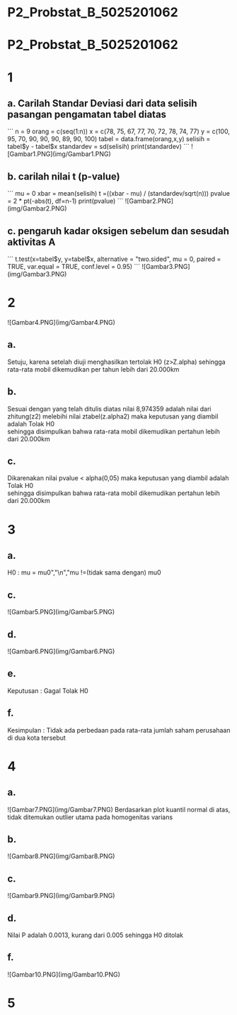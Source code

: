 # P2_Probstat_B_5025201062
# P2_Probstat_B_5025201062
<h1>1</h1>
<h2>a. Carilah Standar Deviasi dari data selisih pasangan pengamatan tabel diatas</h2>
```
n = 9
orang = c(seq(1:n))
x = c(78, 75, 67, 77, 70, 72, 78, 74, 77)
y = c(100, 95, 70, 90, 90, 90, 89, 90, 100)
tabel = data.frame(orang,x,y)
selisih = tabel$y - tabel$x
standardev = sd(selisih)
print(standardev)
```
![Gambar1.PNG](img/Gambar1.PNG)

<h2>b. carilah nilai t (p-value)</h2>
```
mu = 0
xbar = mean(selisih)
t =((xbar - mu) / (standardev/sqrt(n)))
pvalue = 2 * pt(-abs(t), df=n-1)
print(pvalue)
```
![Gambar2.PNG](img/Gambar2.PNG)
<h2>c. pengaruh kadar oksigen sebelum dan sesudah aktivitas A</h2>
```
t.test(x=tabel$y, 
       y=tabel$x,
       alternative = "two.sided", 
       mu = 0, 
       paired = TRUE, 
       var.equal = TRUE, 
       conf.level = 0.95)
```
![Gambar3.PNG](img/Gambar3.PNG)

<h1>2</h1>
![Gambar4.PNG](img/Gambar4.PNG)
<h2>a.</h2>
Setuju, karena setelah diuji menghasilkan tertolak H0 (z>Z.alpha) sehingga rata-rata mobil dikemudikan per tahun lebih dari 20.000km

<h2>b.</h2>
Sesuai dengan yang telah ditulis diatas nilai 8,974359 adalah nilai dari zhitung(z2) melebihi nilai ztabel(z.alpha2) maka keputusan yang diambil adalah Tolak H0 <br>sehingga disimpulkan bahwa rata-rata mobil dikemudikan pertahun lebih dari 20.000km

<h2>c.</h2>
Dikarenakan nilai pvalue < alpha(0,05) maka keputusan yang diambil adalah Tolak H0<br>
sehingga disimpulkan bahwa rata-rata mobil dikemudikan pertahun lebih dari 20.000km

<h1>3</h1>
<h2>a.</h2>
H0 : mu = mu0","\n","mu !=(tidak sama dengan) mu0
<h2>c.</h2>
![Gambar5.PNG](img/Gambar5.PNG)
<h2>d.</h2>
![Gambar6.PNG](img/Gambar6.PNG)
<h2>e.</h2>
Keputusan : Gagal Tolak H0
<h2>f.</h2>
Kesimpulan : Tidak ada perbedaan pada rata-rata jumlah saham perusahaan di dua kota tersebut<br>

<h1>4</h1>
<h2>a.</h2>
![Gambar7.PNG](img/Gambar7.PNG)
Berdasarkan plot kuantil normal di atas, tidak ditemukan outlier utama pada homogenitas varians<br>
<h2>b.</h2>
![Gambar8.PNG](img/Gambar8.PNG)
<h2>c.</h2>
![Gambar9.PNG](img/Gambar9.PNG)
<h2>d.</h2>
Nilai P adalah 0.0013, kurang dari 0.005 sehingga H0 ditolak<br>
<h2>f.</h2>
![Gambar10.PNG](img/Gambar10.PNG)<br>

<h1>5</h1>

